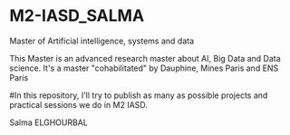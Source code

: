 # M2-IASD_SALMA
Master of Artificial intelligence, systems and data

This Master is an advanced research master about AI, Big Data and Data science. It's a master "cohabilitated" by Dauphine, Mines Paris and ENS Paris 


#In this repository, I'll try to publish as many as possible projects and practical sessions we do in M2 IASD.

Salma ELGHOURBAL
